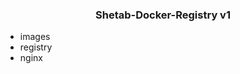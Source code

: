<div align="center">
    <h3 align="center">Shetab-Docker-Registry v1</h3>
</div>

* images
* registry
* nginx
